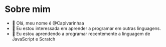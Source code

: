 # Sobre mim
- 👋 Olá, meu nome é @Capivarinhaa
- 👀 Eu estou interessada em aprender a programar em outras linguagens.
- 🌱 Eu estou aprendendo a programar recentemente a linguagem de JavaScript e Scratch

<!---
Capivarinhaa/Capivarinhaa is a ✨ special ✨ repository because its `README.md` (this file) appears on your GitHub profile.
You can click the Preview link to take a look at your changes.
--->
